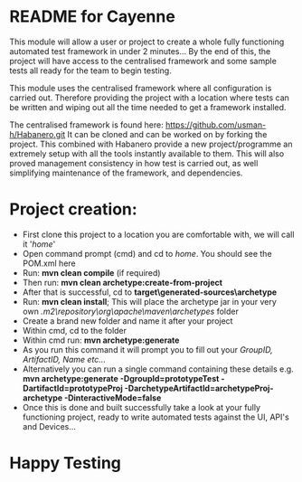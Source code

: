 README for Cayenne
=====================

This module will allow a user or project to create a whole fully functioning automated test framework in under 2 minutes... 
By the end of this, the project will have access to the centralised framework and some sample tests all ready for the team to begin testing.

This module uses the centralised framework where all configuration is carried out. Therefore providing the project with a location where tests can be written and wiping out all the time needed to get a framework installed. 

The centralised framework is found here: https://github.com/usman-h/Habanero.git
It can be cloned and can be worked on by forking the project. This combined with Habanero provide a new project/programme an extremely setup with all the tools instantly available to them. 
This will also proved management consistency in how test is carried out, as well simplifying maintenance of the framework, and dependencies.

# Project creation:

* First clone this project to a location you are comfortable with, we will call it '*home*'
* Open command prompt (cmd) and cd to *home*. You should see the POM.xml here
* Run: **mvn clean compile** (if required) 
* Then run: **mvn clean archetype:create-from-project**
* After that is successful, cd to **target\generated-sources\archetype**
* Run: **mvn clean install**; This will place the archetype jar in your very own *.m2\repository\org\apache\maven\archetypes* folder
* Create a brand new folder and name it after your project
* Within cmd, cd to the folder
* Within cmd run: **mvn archetype:generate**
* As you run this command it will prompt you to fill out your *GroupID, ArtifactID, Name etc...*
* Alternatively you can run a single command containing these details e.g.
  **mvn archetype:generate -DgroupId=prototypeTest -DartifactId=prototypeProj -DarchetypeArtifactId=archetypeProj-archetype -DinteractiveMode=false**
* Once this is done and built successfully take a look at your fully functioning project, ready to write automated tests against the UI, API's and Devices...

# **Happy Testing**
